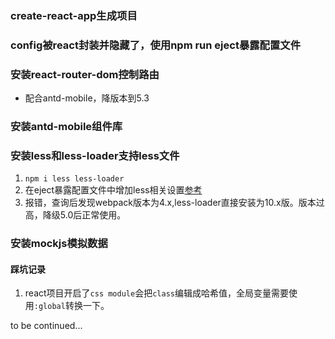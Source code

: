 ### create-react-app生成项目
### config被react封装并隐藏了，使用npm run eject暴露配置文件
### 安装react-router-dom控制路由
- 配合antd-mobile，降版本到5.3

### 安装antd-mobile组件库
### 安装less和less-loader支持less文件
1. `npm i less less-loader`
2. 在eject暴露配置文件中增加less相关设置[参考](https://www.cnblogs.com/shun1015/p/13520577.html)
3. 报错，查询后发现webpack版本为4.x,less-loader直接安装为10.x版。版本过高，降级5.0后正常使用。

### 安装mockjs模拟数据

#### 踩坑记录
1. react项目开启了`css module`会把`class`编辑成哈希值，全局变量需要使用`:global`转换一下。

to be continued...